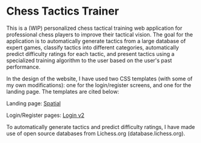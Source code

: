 # Chess Tactics Trainer

This is a (WIP) personalized chess tactical training web application for professional chess players to improve their tactical vision. The goal for the application is to automatically generate tactics from a large database of expert games, classify tactics into different categories, automatically predict difficulty ratings for each tactic, and present tactics using a specialized training algorithm to the user based on the user's past performance.

In the design of the website, I have used two CSS templates (with some of my own modifications): one for the login/register screens, and one for the landing page. The templates are cited below:

Landing page: [Spatial](https://templated.co/spatial)

Login/Register pages: [Login v2](https://colorlib.com/wp/template/login-form-v2/)

To automatically generate tactics and predict difficulty ratings, I have made use of open source databases from Lichess.org (database.lichess.org).
